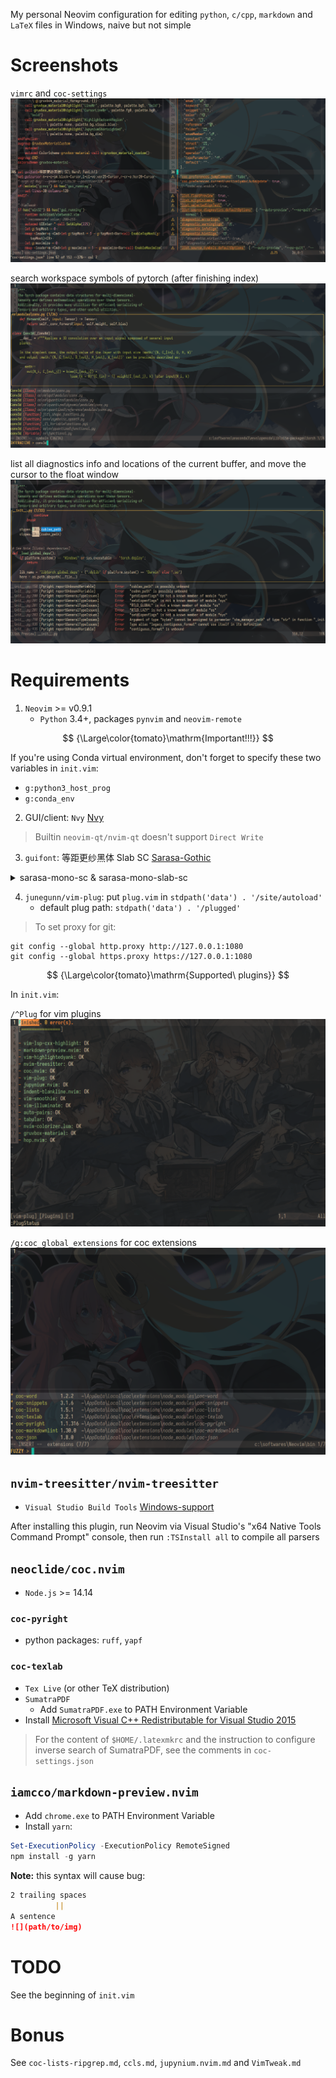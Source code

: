 My personal Neovim configuration for editing `python`, `c/cpp`, `markdown` and `LaTeX` files in Windows, naive but not simple  

# Screenshots

`vimrc` and `coc-settings`
![](./mds/imgs/vimrc.png)

search workspace symbols of pytorch (after finishing index)
![](./mds/imgs/index-torch.png)

list all diagnostics info and locations of the current buffer, and move the cursor to the float window
![](./mds/imgs/diag_torch_and_move_cursor_to_float_win.png)

# Requirements

1. `Neovim` >= v0.9.1  
    - `Python` 3.4+, packages `pynvim` and `neovim-remote`  

$$
{\Large\color{tomato}\mathrm{Important!!!}}
$$

If you're using Conda virtual environment, don't forget to specify these two variables in `init.vim`:  
* `g:python3_host_prog`  
* `g:conda_env`  

2. GUI/client: `Nvy` [Nvy](https://github.com/RMichelsen/Nvy/releases)  

> Builtin `neovim-qt/nvim-qt` doesn't support `Direct Write`  

3. `guifont`: 等距更纱黑体 Slab SC [Sarasa-Gothic](https://github.com/be5invis/Sarasa-Gothic/releases)

<details>
<summary>sarasa-mono-sc & sarasa-mono-slab-sc</summary>

- sarasa-mono-sc-bold.ttf  
- sarasa-mono-sc-bolditalic.ttf  
- sarasa-mono-sc-extralight.ttf  
- sarasa-mono-sc-extralightitalic.ttf  
- sarasa-mono-sc-italic.ttf  
- sarasa-mono-sc-light.ttf  
- sarasa-mono-sc-lightitalic.ttf  
- sarasa-mono-sc-regular.ttf  
- sarasa-mono-sc-semibold.ttf  
- sarasa-mono-sc-semibolditalic.ttf  
- sarasa-mono-slab-sc-bold.ttf  
- sarasa-mono-slab-sc-bolditalic.ttf  
- sarasa-mono-slab-sc-extralight.ttf  
- sarasa-mono-slab-sc-extralightitalic.ttf  
- sarasa-mono-slab-sc-italic.ttf  
- sarasa-mono-slab-sc-light.ttf  
- sarasa-mono-slab-sc-lightitalic.ttf  
- sarasa-mono-slab-sc-regular.ttf  
- sarasa-mono-slab-sc-semibold.ttf  
- sarasa-mono-slab-sc-semibolditalic.ttf  
</details>

4. `junegunn/vim-plug`: put `plug.vim` in `stdpath('data') . '/site/autoload'`  
    - default plug path: `stdpath('data') . '/plugged'`  

> To set proxy for git:  
```
git config --global http.proxy http://127.0.0.1:1080
git config --global https.proxy https://127.0.0.1:1080
```

$$
{\Large\color{tomato}\mathrm{Supported\ plugins}}
$$

In `init.vim`:  

`/^Plug` for vim plugins
![](./mds/imgs/plugins.png)

`/g:coc_global_extensions` for coc extensions
![](./mds/imgs/coc-extensions.png)

## `nvim-treesitter/nvim-treesitter`

- `Visual Studio Build Tools` [Windows-support](https://github.com/nvim-treesitter/nvim-treesitter/wiki/Windows-support#msvc)

After installing this plugin, run Neovim via Visual Studio's "x64 Native Tools Command Prompt" console, then run `:TSInstall all` to compile all parsers  

## `neoclide/coc.nvim`

- `Node.js` >= 14.14  

### `coc-pyright`

- python packages: `ruff`, `yapf`  

### `coc-texlab`

- `Tex Live` (or other TeX distribution)  
- `SumatraPDF`  
    - Add `SumatraPDF.exe` to PATH Environment Variable  
- Install [Microsoft Visual C++ Redistributable for Visual Studio 2015](https://aka.ms/vs/16/release/vc_redist.x64.exe)  

> For the content of `$HOME/.latexmkrc` and the instruction to configure inverse search of SumatraPDF, see the comments in `coc-settings.json`  

## `iamcco/markdown-preview.nvim`

- Add `chrome.exe` to PATH Environment Variable  
- Install `yarn`:  
``` ps1
Set-ExecutionPolicy -ExecutionPolicy RemoteSigned
npm install -g yarn
```

**Note:** this syntax will cause bug:  
``` markdown
2 trailing spaces  
          ||  
A sentence  
![](path/to/img)
```

# TODO

See the beginning of `init.vim`  

# Bonus

See `coc-lists-ripgrep.md`, `ccls.md`, `jupynium.nvim.md` and `VimTweak.md`  
